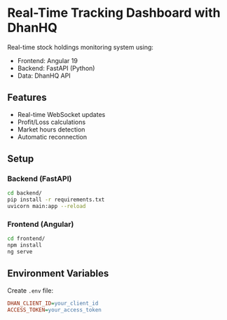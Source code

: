# Real-Time Tracking Dashboard with DhanHQ

Real-time stock holdings monitoring system using:
- Frontend: Angular 19
- Backend: FastAPI (Python)
- Data: DhanHQ API

## Features
- Real-time WebSocket updates
- Profit/Loss calculations
- Market hours detection
- Automatic reconnection

## Setup

### Backend (FastAPI)
```bash
cd backend/
pip install -r requirements.txt
uvicorn main:app --reload
```

### Frontend (Angular)
```bash
cd frontend/
npm install
ng serve
```

## Environment Variables
Create `.env` file:
```ini
DHAN_CLIENT_ID=your_client_id
ACCESS_TOKEN=your_access_token
```